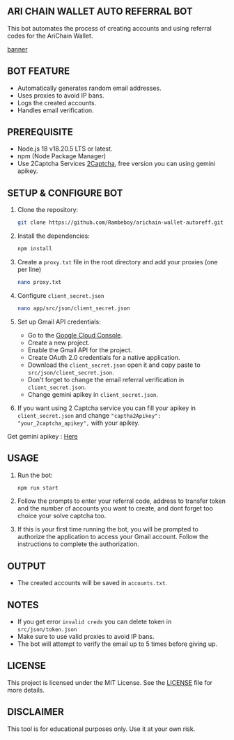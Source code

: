 ## ARI CHAIN WALLET AUTO REFERRAL BOT

This bot automates the process of creating accounts and using referral codes for the AriChain Wallet.

[banner](assets/img-1.jpg)

## BOT FEATURE

- Automatically generates random email addresses.
- Uses proxies to avoid IP bans.
- Logs the created accounts.
- Handles email verification.

## PREREQUISITE

- Node.js 18 v18.20.5 LTS or latest.
- npm (Node Package Manager)
- Use 2Captcha Services [2Captcha](https://2captcha.com/), free version you can using gemini apikey.

## SETUP & CONFIGURE BOT

1. Clone the repository:

   ```sh
   git clone https://github.com/Rambeboy/arichain-wallet-autoreff.git && cd arichain-wallet-autoreff
   ```

2. Install the dependencies:

   ```sh
   npm install
   ```

3. Create a `proxy.txt` file in the root directory and add your proxies (one per line)
   ```sh
   nano proxy.txt
   ```

4. Configure `client_secret.json`
   ```sh
   nano app/src/json/client_secret.json
   ```

5. Set up Gmail API credentials:

   - Go to the [Google Cloud Console](https://console.developers.google.com/).
   - Create a new project.
   - Enable the Gmail API for the project.
   - Create OAuth 2.0 credentials for a native application.
   - Download the `client_secret.json` open it and copy paste to `src/json/client_secret.json`.
   - Don't forget to change the email referral verification in `client_secret.json`.
   - Change gemini apikey in `client_secret.json`.

6. If you want using 2 Captcha service you can fill your apikey in `client_secret.json` and change `"captha2Apikey": "your_2captcha_apikey",` with your apikey.

Get gemini apikey : [Here](https://aistudio.google.com/app/apikey)

## USAGE

1. Run the bot:

   ```sh
   npm run start
   ```

2. Follow the prompts to enter your referral code, address to transfer token and the number of accounts you want to create, and dont forget too choice your solve captcha too.

3. If this is your first time running the bot, you will be prompted to authorize the application to access your Gmail account. Follow the instructions to complete the authorization.

## OUTPUT

- The created accounts will be saved in `accounts.txt`.

## NOTES

- If you get error `invalid creds` you can delete token in `src/json/token.json`
- Make sure to use valid proxies to avoid IP bans.
- The bot will attempt to verify the email up to 5 times before giving up.

## LICENSE

This project is licensed under the MIT License. See the [LICENSE](LICENSE) file for more details.

## DISCLAIMER

This tool is for educational purposes only. Use it at your own risk.
